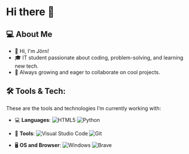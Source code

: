 # Hi there 👋



## 💻 About Me
- 👋 Hi, I'm Jörn!
- 🎓 IT student passionate about coding, problem-solving, and learning new tech.
- 🌱 Always growing and eager to collaborate on cool projects.

## 🛠️ Tools & Tech:

These are the tools and technologies I’m currently working with:

- 💻 **Languages**:
        ![HTML5](https://img.shields.io/badge/html5-%23E34F26.svg?style=for-the-badge&logo=html5&logoColor=white)
        ![Python](https://img.shields.io/badge/python-3670A0?style=for-the-badge&logo=python&logoColor=ffdd54)

- 🔧 **Tools**:
        ![Visual Studio Code](https://img.shields.io/badge/Visual%20Studio%20Code-0078d7.svg?style=for-the-badge&logo=visual-studio-code&logoColor=white)
        ![Git](https://img.shields.io/badge/git-%23F05033.svg?style=for-the-badge&logo=git&logoColor=white)

- 🖥️ **OS and Browser**:
        ![Windows](https://img.shields.io/badge/Windows-0078D6?style=for-the-badge&logo=windows&logoColor=white)
        ![Brave](https://img.shields.io/badge/Brave-FB542B?style=for-the-badge&logo=Brave&logoColor=white)







<!-- 
**JornToomingas/JornToomingas** is a ✨ _special_ ✨ repository because its `README.md` (this file) appears on your GitHub profile.

Here are some ideas to get you started:

- 🔭 I’m currently working on ...
- 🌱 I’m currently learning ...
- 👯 I’m looking to collaborate on ...
- 🤔 I’m looking for help with ...
- 💬 Ask me about ...
- 📫 How to reach me: ...
- 😄 Pronouns: ...
- ⚡ Fun fact: ...
 -->

